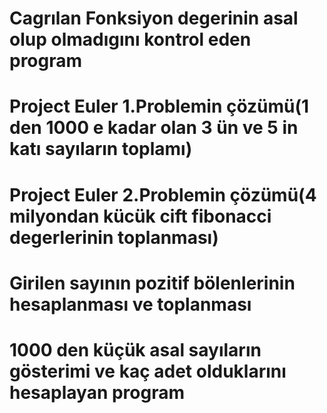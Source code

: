 # Cagrılan Fonksiyon degerinin asal olup olmadıgını kontrol eden program
# Project Euler 1.Problemin çözümü(1 den 1000 e kadar olan 3 ün ve 5 in katı sayıların toplamı)
# Project Euler 2.Problemin çözümü(4 milyondan kücük cift fibonacci degerlerinin toplanması)
# Girilen sayının pozitif bölenlerinin hesaplanması ve toplanması
# 1000 den küçük asal sayıların gösterimi ve kaç adet olduklarını hesaplayan program
